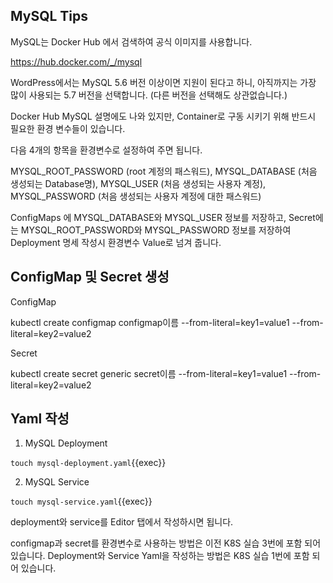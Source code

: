 ## MySQL Tips

MySQL는 Docker Hub 에서 검색하여 공식 이미지를 사용합니다.

https://hub.docker.com/_/mysql

WordPress에서는 MySQL 5.6 버전 이상이면 지원이 된다고 하니, 아직까지는 가장 많이 사용되는 5.7 버전을 선택합니다. (다른 버전을 선택해도 상관없습니다.)

Docker Hub MySQL 설명에도 나와 있지만, Container로 구동 시키기 위해 반드시 필요한 환경 변수들이 있습니다.

다음 4개의 항목을 환경변수로 설정하여 주면 됩니다.

MYSQL_ROOT_PASSWORD (root 계정의 패스워드), MYSQL_DATABASE (처음 생성되는 Database명), MYSQL_USER (처음 생성되는 사용자 계정), MYSQL_PASSWORD (처음 생성되는 사용자 계정에 대한 패스워드)

ConfigMaps 에 MYSQL_DATABASE와 MYSQL_USER 정보를 저장하고, Secret에는 MYSQL_ROOT_PASSWORD와 MYSQL_PASSWORD 정보를 저장하여 Deployment 명세 작성시 환경변수 Value로 넘겨 줍니다.

## ConfigMap 및 Secret 생성

ConfigMap

kubectl create configmap configmap이름 --from-literal=key1=value1 --from-literal=key2=value2

Secret

kubectl create secret generic secret이름 --from-literal=key1=value1 --from-literal=key2=value2

## Yaml 작성

1. MySQL Deployment

`touch mysql-deployment.yaml`{{exec}}

2. MySQL Service

`touch mysql-service.yaml`{{exec}}

deployment와 service를 Editor 탭에서 작성하시면 됩니다.

configmap과 secret를 환경변수로 사용하는 방법은 이전 K8S 실습 3번에 포함 되어 있습니다.
Deployment와 Service Yaml을 작성하는 방법은 K8S 실습 1번에 포함 되어 있습니다.
